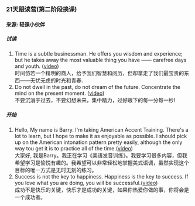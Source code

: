 ### 21天跟读营(第二阶段换课)
#### 来源: 轻课小伙伴
##### 试读
1. Time is a subtle businessman. He offers you wisdom and experience; but he takes away the most valuable thing you have —— carefree days and youth. ([video](https://www.qingclass.com/channel/h5_g21/?c=detail&id=7367705c-8298-4bac-8aea-4cda9bd0802b))  
时间仿若一个精明的商人，给予我们智慧和阅历，但却拿走了我们最宝贵的东西——无忧无虑的时光和青春. 
2. Do not dwell in the past, do not dream of the future. Concentrate the mind on the present moment. ([video](https://www.qingclass.com/channel/h5_g21/?c=detail&id=dc87ba57-d8b2-4a19-853c-def499382f48))  
不要沉溺于过去，不要幻想未来，集中精力，过好眼下的每一分每一秒!  

##### 开始
1. Hello, My name is Barry. I'm taking American Accent Training. There's a lot to learn, but I hope to make it as enjoyable as possible. I should pick up on the American intonation pattern pretty easily, although the only way tou get it is to practice all of the time.([video](https://www.qingclass.com/channel/h5_g21/?c=detail&id=d39ed343-5161-498d-972d-f23a930017a7))  
大家好, 我是Barry。我正在学习《美语发音训练》。我要学习很多内容，但我希望学习是愉悦有趣的。我希望可以非常轻松地掌握美式语调，虽然实现这个目标的唯一方式是无时无刻的练习。  
2. Success is not the key to happiness. Happiness is the key to success. If you love what you are doing, you will be successful.([video](https://www.qingclass.com/channel/h5_g21/?c=detail&id=d0d1ba42-f5b1-4c06-ab17-12a992b3ef4e))  
成功不是快乐的关键，快乐才是成功的关键，如果你热爱你做的事，你将会是一个成功者。

